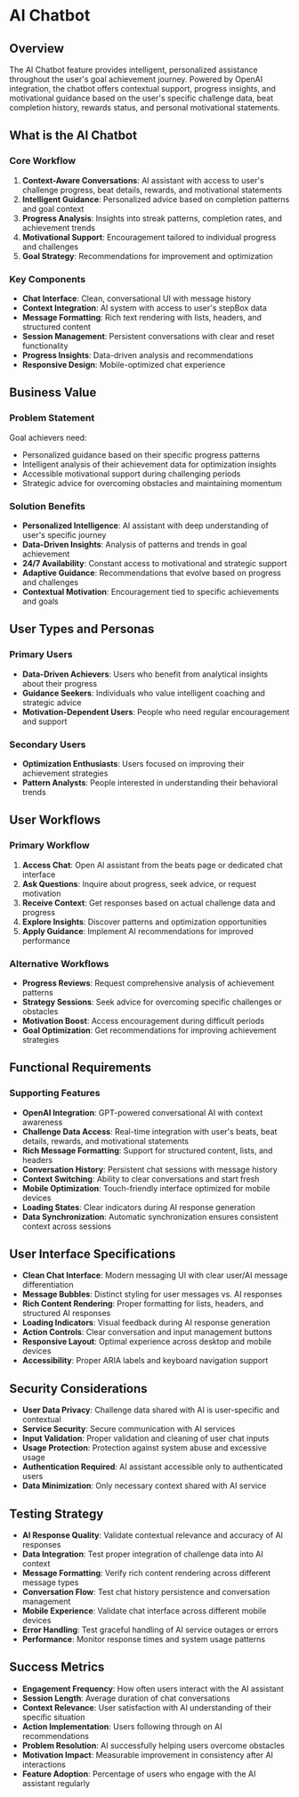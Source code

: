 # AI Chatbot

## Overview

The AI Chatbot feature provides intelligent, personalized assistance throughout the user's goal achievement journey. Powered by OpenAI integration, the chatbot offers contextual support, progress insights, and motivational guidance based on the user's specific challenge data, beat completion history, rewards status, and personal motivational statements.

## What is the AI Chatbot

### Core Workflow

1. **Context-Aware Conversations**: AI assistant with access to user's challenge progress, beat details, rewards, and motivational statements
2. **Intelligent Guidance**: Personalized advice based on completion patterns and goal context
3. **Progress Analysis**: Insights into streak patterns, completion rates, and achievement trends
4. **Motivational Support**: Encouragement tailored to individual progress and challenges
5. **Goal Strategy**: Recommendations for improvement and optimization

### Key Components

- **Chat Interface**: Clean, conversational UI with message history
- **Context Integration**: AI system with access to user's stepBox data
- **Message Formatting**: Rich text rendering with lists, headers, and structured content
- **Session Management**: Persistent conversations with clear and reset functionality
- **Progress Insights**: Data-driven analysis and recommendations
- **Responsive Design**: Mobile-optimized chat experience

## Business Value

### Problem Statement

Goal achievers need:
- Personalized guidance based on their specific progress patterns
- Intelligent analysis of their achievement data for optimization insights
- Accessible motivational support during challenging periods
- Strategic advice for overcoming obstacles and maintaining momentum

### Solution Benefits

- **Personalized Intelligence**: AI assistant with deep understanding of user's specific journey
- **Data-Driven Insights**: Analysis of patterns and trends in goal achievement
- **24/7 Availability**: Constant access to motivational and strategic support
- **Adaptive Guidance**: Recommendations that evolve based on progress and challenges
- **Contextual Motivation**: Encouragement tied to specific achievements and goals

## User Types and Personas

### Primary Users

- **Data-Driven Achievers**: Users who benefit from analytical insights about their progress
- **Guidance Seekers**: Individuals who value intelligent coaching and strategic advice
- **Motivation-Dependent Users**: People who need regular encouragement and support

### Secondary Users

- **Optimization Enthusiasts**: Users focused on improving their achievement strategies
- **Pattern Analysts**: People interested in understanding their behavioral trends

## User Workflows

### Primary Workflow

1. **Access Chat**: Open AI assistant from the beats page or dedicated chat interface
2. **Ask Questions**: Inquire about progress, seek advice, or request motivation
3. **Receive Context**: Get responses based on actual challenge data and progress
4. **Explore Insights**: Discover patterns and optimization opportunities
5. **Apply Guidance**: Implement AI recommendations for improved performance

### Alternative Workflows

- **Progress Reviews**: Request comprehensive analysis of achievement patterns
- **Strategy Sessions**: Seek advice for overcoming specific challenges or obstacles
- **Motivation Boost**: Access encouragement during difficult periods
- **Goal Optimization**: Get recommendations for improving achievement strategies

## Functional Requirements

### Supporting Features

- **OpenAI Integration**: GPT-powered conversational AI with context awareness
- **Challenge Data Access**: Real-time integration with user's beats, beat details, rewards, and motivational statements
- **Rich Message Formatting**: Support for structured content, lists, and headers
- **Conversation History**: Persistent chat sessions with message history
- **Context Switching**: Ability to clear conversations and start fresh
- **Mobile Optimization**: Touch-friendly interface optimized for mobile devices
- **Loading States**: Clear indicators during AI response generation
- **Data Synchronization**: Automatic synchronization ensures consistent context across sessions

## User Interface Specifications

- **Clean Chat Interface**: Modern messaging UI with clear user/AI message differentiation
- **Message Bubbles**: Distinct styling for user messages vs. AI responses
- **Rich Content Rendering**: Proper formatting for lists, headers, and structured AI responses
- **Loading Indicators**: Visual feedback during AI response generation
- **Action Controls**: Clear conversation and input management buttons
- **Responsive Layout**: Optimal experience across desktop and mobile devices
- **Accessibility**: Proper ARIA labels and keyboard navigation support

## Security Considerations

- **User Data Privacy**: Challenge data shared with AI is user-specific and contextual
- **Service Security**: Secure communication with AI services
- **Input Validation**: Proper validation and cleaning of user chat inputs
- **Usage Protection**: Protection against system abuse and excessive usage
- **Authentication Required**: AI assistant accessible only to authenticated users
- **Data Minimization**: Only necessary context shared with AI service

## Testing Strategy

- **AI Response Quality**: Validate contextual relevance and accuracy of AI responses
- **Data Integration**: Test proper integration of challenge data into AI context
- **Message Formatting**: Verify rich content rendering across different message types
- **Conversation Flow**: Test chat history persistence and conversation management
- **Mobile Experience**: Validate chat interface across different mobile devices
- **Error Handling**: Test graceful handling of AI service outages or errors
- **Performance**: Monitor response times and system usage patterns

## Success Metrics

- **Engagement Frequency**: How often users interact with the AI assistant
- **Session Length**: Average duration of chat conversations
- **Context Relevance**: User satisfaction with AI understanding of their specific situation
- **Action Implementation**: Users following through on AI recommendations
- **Problem Resolution**: AI successfully helping users overcome obstacles
- **Motivation Impact**: Measurable improvement in consistency after AI interactions
- **Feature Adoption**: Percentage of users who engage with the AI assistant regularly